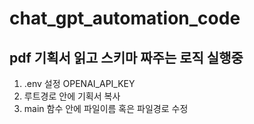 # chat_gpt_automation_code

## pdf 기획서 읽고 스키마 짜주는 로직 실행중

1. .env 설정 OPENAI_API_KEY
2. 루트경로 안에 기획서 복사
3. main 함수 안에 파일이름 혹은 파일경로 수정
